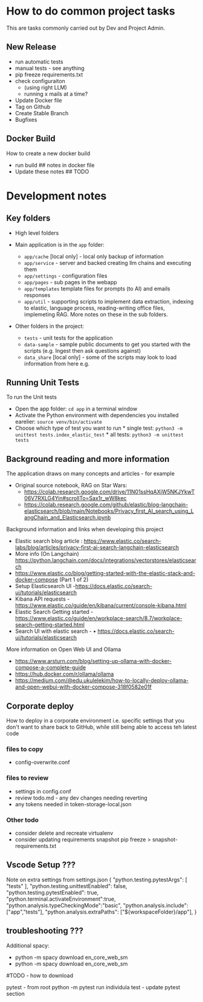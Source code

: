 # How to do common project tasks

This are tasks commonly carried out by Dev and Project Admin. 


## New Release

* run automatic tests
* manual tests - see anything
* pip freeze requirements.txt
* check configuraiton 
  * (using right LLM)
  * running x mails at a time?
* Update Docker file
* Tag on Github
* Create Stable Branch
* Bugfixes

## Docker Build

How to create a new docker build

* run build  ## notes in docker file
* Update these notes ## TODO


# Development notes

## Key folders  
* High level folders

* Main application is in the `app` folder:    
    * `app/cache` [local only] - local only backup of information
    * `app/service` - server and backed creating llm chains and executing them
    * `app/settings` - configuration files
    * `app/pages` - sub pages in the webapp
    * `app/templates` template files for prompts (to AI) and emails responses
    * `app/util` - supporting scripts to implement data extraction, indexing to elastic, language process, reading-writing office files, implemeting RAG. More notes on these in the sub folders.
* Other folders in the project:
    * `tests` - unit tests for the application
    * `data-sample` - sample public documents to get you started with the scripts (e.g. Ingest then ask questions against)
    * `data_share` [local only] - some of the scripts may look to load information from here e.g. 

## Running Unit Tests
To run the Unit tests
* Open the app folder: `cd app` in a terminal window
* Activate the Python environment with dependencies you installed earelier: `source venv/bin/activate`
* Choose which type of test you want to run
        * single test: `python3 -m unittest tests.index_elastic_test`
        * all tests: `python3 -m unittest tests`


## Background reading and more information

The application draws on many concepts and articles - for example
* Original source notebook, RAG on Star Wars: 
    * https://colab.research.google.com/drive/11N01ssHqAXjW5NKJYkwT06V7RXLG4Yin#scrollTo=Sax1r_wW8kec
    * https://colab.research.google.com/github/elastic/blog-langchain-elasticsearch/blob/main/Notebooks/Privacy_first_AI_search_using_LangChain_and_Elasticsearch.ipynb

Background information and links when developing this project
* Elastic search blog article : https://www.elastic.co/search-labs/blog/articles/privacy-first-ai-search-langchain-elasticsearch
* More info (On Langchain) https://python.langchain.com/docs/integrations/vectorstores/elasticsearch
* https://www.elastic.co/blog/getting-started-with-the-elastic-stack-and-docker-compose (Part 1 of 2)
* Setup Elasticsearch UI -https://docs.elastic.co/search-ui/tutorials/elasticsearch
* Kibana API requests - https://www.elastic.co/guide/en/kibana/current/console-kibana.html
* Elastic Search Getting started - https://www.elastic.co/guide/en/workplace-search/8.7/workplace-search-getting-started.html
* Search UI with elastic search - 	• https://docs.elastic.co/search-ui/tutorials/elasticsearch

More information on Open Web UI and Ollama
* https://www.arsturn.com/blog/setting-up-ollama-with-docker-compose-a-complete-guide
* https://hub.docker.com/r/ollama/ollama
* https://medium.com/@edu.ukulelekim/how-to-locally-deploy-ollama-and-open-webui-with-docker-compose-318f0582e01f

## Corporate deploy

How to deploy in a corporate environment i.e. specific settings that you don't want to share back to GitHub, while still being able to access teh latest code

### files to copy
* config-overwrite.conf

### files to review
* settings in config.conf
* review todo.md - any dev changes needing reverting
* any tokens needed in token-storage-local.json

### Other todo
* consider delete and recreate virtualenv   
* consider updating requirements snapshot pip freeze > snapshot-requirements.txt


## Vscode Setup ???
Note on extra settings from settings.json
{
    "python.testing.pytestArgs": [
        "tests"
    ],
    "python.testing.unittestEnabled": false,
    "python.testing.pytestEnabled": true,
    "python.terminal.activateEnvironment":true,
    "python.analysis.typeCheckingMode":"basic",
    "python.analysis.include":["app","tests"],
    "python.analysis.extraPaths": ["${workspaceFolder}/app"],
}


## troubleshooting ???
Additional spacy:
* python -m spacy download en_core_web_sm
* python -m spacy download en_core_web_sm

#TODO - how to download

pytest - from root 
python -m pytest
run individula test - update pytest section




